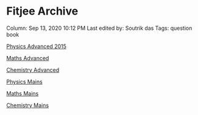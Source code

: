 # Fitjee Archive

Column: Sep 13, 2020 10:12 PM
Last edited by: Soutrik das
Tags: question book

[Physics Advanced 2015](Fitjee%20Archive%20db67432448eb4c9ab4401c6524805a38/Physics%20Advanced%202015%207e9b3d6045c047f6a5f591cc9e457ecf.md)

[Maths Advanced ](Fitjee%20Archive%20db67432448eb4c9ab4401c6524805a38/Maths%20Advanced%20d4b566e31a254d15b8b2ad205cec009f.md)

[Chemistry Advanced](Fitjee%20Archive%20db67432448eb4c9ab4401c6524805a38/Chemistry%20Advanced%20c0c71d142bbc4b91bb7c87f829e33cf1.md)

[Physics Mains](Fitjee%20Archive%20db67432448eb4c9ab4401c6524805a38/Physics%20Mains%204c2d63f8456d4ccfb212f9aa437adca9.md)

[Maths Mains](Fitjee%20Archive%20db67432448eb4c9ab4401c6524805a38/Maths%20Mains%2078bd691107d343548e1cfefa414cde67.md)

[Chemistry Mains](Fitjee%20Archive%20db67432448eb4c9ab4401c6524805a38/Chemistry%20Mains%20bd7eed533bc342d5bfd392b8fb26eadf.md)